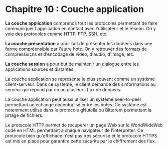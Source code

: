 # Chapitre 10 : Couche application

**La couche application** comprends tout les protocoles permettant de faire communiquer l'application en contact avec l'utilisateur et le réseau. On y voie des protocoles comme HTTP, FTP, SSH, etc.

**La couche présentation** a pour but de présenter les données dans une forme compréensible par l'autre hote. On y retrouver des formats de compressioçns et d'encodage de video, d'audio, d'image, etc.

**La couche session** a pour but de maintenir un dialogue entre les applications sources et distantes.

La couche application se représente le plus souvent comme un système client-serveur. Dans ce système, le client demande des sinformations au serveur qui répond par un ou plusieurs flux de données.

La couche application peut aussi utiliser un système peer-to-peer permettant un echange décentralisé entre les hotes. Ce système est notemment utilisé dans le protocole gNutella ou Bittorent permettant la prtage de fichiers.

Le protocole HTTP permet de recupèrer un page Web sur le WorldWideWeb codé en HTML permettant a chaque navigateur de l'interprèter. Ce protocole bien qu'effichace n'est pas tres sécurisé et le protocole HTTPS est mis en place pour garantire cette sécurité par le chiffrement des flux.